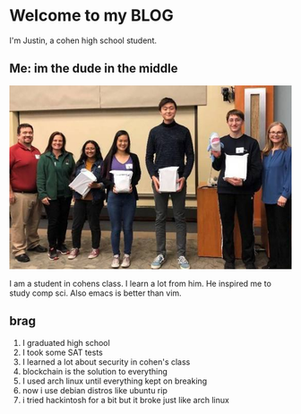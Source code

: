 # Welcome to my BLOG

I'm Justin, a cohen high school student.

## Me: im the dude in the middle

<img src="top_story_0e0168305189f62f1391_cybersecurity_team.jpg">


I am a student in cohens class. I learn a lot from him. He inspired me to study comp sci. Also emacs is better than vim. 

## brag

1. I graduated high school
2. I took some SAT tests
3. I learned a lot about security in cohen's class
4. blockchain is the solution to everything
5. I used arch linux until everything kept on breaking
6. now i use debian distros like ubuntu rip
7. i tried hackintosh for a bit but it broke just like arch linux
